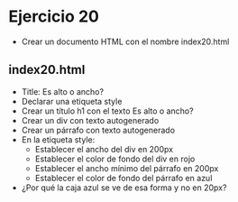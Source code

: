 # Ejercicio 20

  * Crear un documento HTML con el nombre index20.html

## index20.html
* Title: Es alto o ancho?
* Declarar una etiqueta style
* Crear un título h1 con el texto Es alto o ancho?
* Crear un div con texto autogenerado
* Crear un párrafo con texto autogenerado
* En la etiqueta style:
  * Establecer el ancho del div en 200px
  * Establecer el color de fondo del div en rojo
  * Establecer el ancho mínimo del párrafo en 200px
  * Establecer el color de fondo del párrafo en azul
* ¿Por qué la caja azul se ve de esa forma y no en 20px?